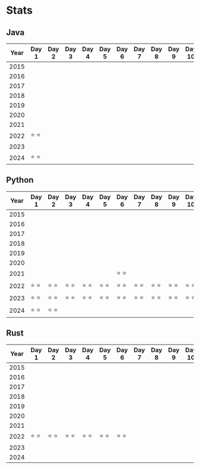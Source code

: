 # Stats

## Java

|Year|Day 1|Day 2|Day 3|Day 4|Day 5|Day 6|Day 7|Day 8|Day 9|Day 10|Day 11|Day 12|Day 13|Day 14|Day 15|Day 16|Day 17|Day 18|Day 19|Day 20|Day 21|Day 22|Day 23|Day 24|Day 25|
|---|---|---|---|---|---|---|---|---|---|---|---|---|---|---|---|---|---|---|---|---|---|---|---|---|---|
|2015| | | | | | | | | | | | | | | | | | | | | | | | | |
|2016| | | | | | | | | | | | | | | | | | | | | | | | | |
|2017| | | | | | | | | | | | | | | | | | | | | | | | | |
|2018| | | | | | | | | | | | | | | | | | | | | | | | | |
|2019| | | | | | | | | | | | | | | | | | | | | | | | | |
|2020| | | | | | | | | | | | | | | | | | | | | | | | | |
|2021| | | | | | | | | | | | | | | | | | | | | | | | | |
|2022|⭐ ⭐ | | | | | | | | | | | | | | | | | | | |⭐ ⭐ | | | | |
|2023| | | | | | | | | | | | | | | | | | | | | | | | | |
|2024|⭐ ⭐ | | | | | | | | | | | | | | | | | | | | | | | | |

## Python

|Year|Day 1|Day 2|Day 3|Day 4|Day 5|Day 6|Day 7|Day 8|Day 9|Day 10|Day 11|Day 12|Day 13|Day 14|Day 15|Day 16|Day 17|Day 18|Day 19|Day 20|Day 21|Day 22|Day 23|Day 24|Day 25|
|---|---|---|---|---|---|---|---|---|---|---|---|---|---|---|---|---|---|---|---|---|---|---|---|---|---|
|2015| | | | | | | | | | | | | | | | | | | | | | | | | |
|2016| | | | | | | | | | | | | | | | | | | | | | | | | |
|2017| | | | | | | | | | | | | | | | | | | | | | | | | |
|2018| | | | | | | | | | | | | | | | | | | | | | | | | |
|2019| | | | | | | | | | | | | | | | | | | | | | | | | |
|2020| | | | | | | | | | | | | | | | | | | | | | | | | |
|2021| | | | | |⭐ ⭐ | | | | | | | |⭐ ⭐ |⭐ ⭐ | | | | | | | | | | |
|2022|⭐ ⭐ |⭐ ⭐ |⭐ ⭐ |⭐ ⭐ |⭐ ⭐ |⭐ ⭐ |⭐ ⭐ |⭐ ⭐ |⭐ ⭐ |⭐ ⭐ | |⭐ ⭐ | | | | | | | | |⭐ ⭐ | |⭐ ⭐ | |⭐ ⭐ |
|2023|⭐ ⭐ |⭐ ⭐ |⭐ ⭐ |⭐ ⭐ |⭐ ⭐ |⭐ ⭐ |⭐ ⭐ |⭐ ⭐ |⭐ ⭐ |⭐ ⭐ |⭐ ⭐ |⭐ ⭐ |⭐ ⭐ | | | | | | | | | | | | |
|2024|⭐ ⭐ |⭐ ⭐ | | | | | | | | | | | | | | | | | | | | | | | |

## Rust

|Year|Day 1|Day 2|Day 3|Day 4|Day 5|Day 6|Day 7|Day 8|Day 9|Day 10|Day 11|Day 12|Day 13|Day 14|Day 15|Day 16|Day 17|Day 18|Day 19|Day 20|Day 21|Day 22|Day 23|Day 24|Day 25|
|---|---|---|---|---|---|---|---|---|---|---|---|---|---|---|---|---|---|---|---|---|---|---|---|---|---|
|2015| | | | | | | | | | | | | | | | | | | | | | | | | |
|2016| | | | | | | | | | | | | | | | | | | | | | | | | |
|2017| | | | | | | | | | | | | | | | | | | | | | | | | |
|2018| | | | | | | | | | | | | | | | | | | | | | | | | |
|2019| | | | | | | | | | | | | | | | | | | | | | | | | |
|2020| | | | | | | | | | | | | | | | | | | | | | | | | |
|2021| | | | | | | | | | | | | | | | | | | | | | | | | |
|2022|⭐ ⭐ |⭐ ⭐ |⭐ ⭐ |⭐ ⭐ |⭐ ⭐ |⭐ ⭐ | | | | | | | | | | | | | | | | | | | |
|2023| | | | | | | | | | | | | | | | | | | | | | | | | |
|2024| | | | | | | | | | | | | | | | | | | | | | | | | |

